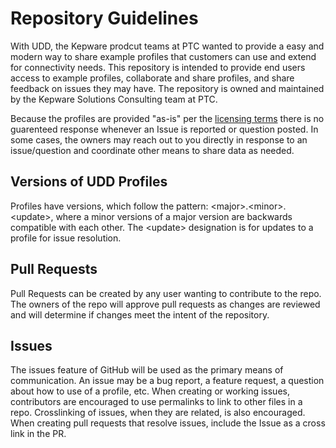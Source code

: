 # Repository Guidelines

With UDD, the Kepware prodcut teams at PTC wanted to provide a easy and modern way to share example profiles that customers can use and extend for connectivity needs. This repository is intended to provide end users access to example profiles, collaborate and share profiles, and share feedback on issues they may have. The repository is owned and maintained by the Kepware Solutions Consulting team at PTC.

Because the profiles are provided "as-is" per the [licensing terms](../license.md) there is no guarenteed response whenever an Issue is reported or question posted. In some cases, the owners may reach out to you directly in response to an issue/question and coordinate other means to share data as needed.

## Versions of UDD Profiles

Profiles have versions, which follow the pattern: \<major>.\<minor>.\<update>, where a minor versions of a major version are backwards compatible with each other. The \<update> designation is for updates to a profile for issue resolution.

## Pull Requests

Pull Requests can be created by any user wanting to contribute to the repo. The owners of the repo will approve pull requests as changes are reviewed and will determine if changes meet the intent of the repository.

## Issues

The issues feature of GitHub will be used as the primary means of communication.  An issue may be a bug report, a feature request, a question about how to use of a profile, etc.  When creating or working issues, contributors are encouraged to use permalinks to link to other files in a repo.  Crosslinking of issues, when they are related, is also encouraged. When creating pull requests that resolve issues, include the Issue as a cross link in the PR.
